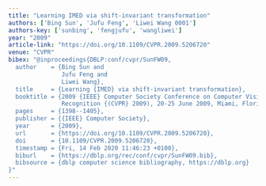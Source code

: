 ```yaml
---
title: "Learning IMED via shift-invariant transformation"
authors: ['Bing Sun', 'Jufu Feng', 'Liwei Wang 0001']
authors-key: ['sunbing', 'fengjufu', 'wangliwei']
year: "2009"
article-link: "https://doi.org/10.1109/CVPR.2009.5206720"
venue: "CVPR"
bibex: "@inproceedings{DBLP:conf/cvpr/SunFW09,
  author    = {Bing Sun and
               Jufu Feng and
               Liwei Wang},
  title     = {Learning {IMED} via shift-invariant transformation},
  booktitle = {2009 {IEEE} Computer Society Conference on Computer Vision and Pattern
               Recognition {(CVPR} 2009), 20-25 June 2009, Miami, Florida, {USA}},
  pages     = {1398--1405},
  publisher = {{IEEE} Computer Society},
  year      = {2009},
  url       = {https://doi.org/10.1109/CVPR.2009.5206720},
  doi       = {10.1109/CVPR.2009.5206720},
  timestamp = {Fri, 14 Feb 2020 11:46:23 +0100},
  biburl    = {https://dblp.org/rec/conf/cvpr/SunFW09.bib},
  bibsource = {dblp computer science bibliography, https://dblp.org}
}"
---
```

